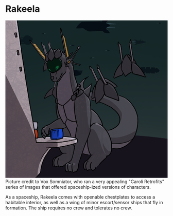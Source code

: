 # Rakeela

![](rakeela-refit.png)
Picture credit to Vox Somniator, who ran a very appealing "Caroli Retrofits" series of images that offered spaceship-ized versions of characters.

As a spaceship, Rakeela comes with openable chestplates to access a habitable interior, as well as a wing of minor escort/sensor ships that fly in formation.  The ship requires no crew and tolerates no crew.